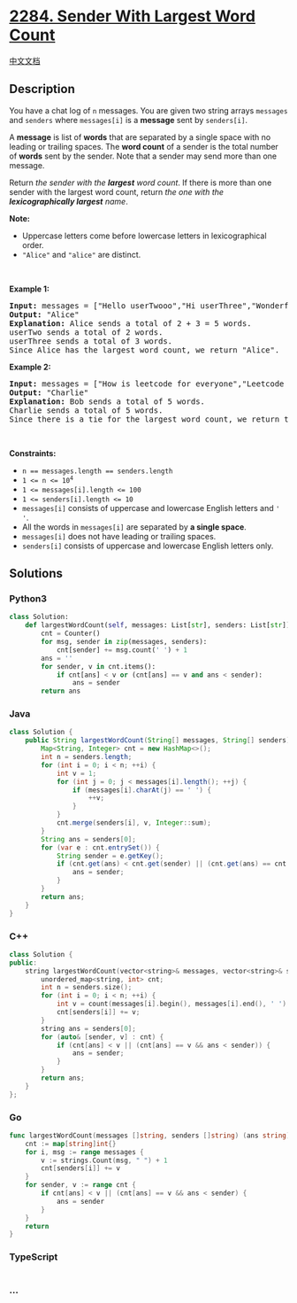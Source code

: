 # [2284. Sender With Largest Word Count](https://leetcode.com/problems/sender-with-largest-word-count)

[中文文档](/solution/2200-2299/2284.Sender%20With%20Largest%20Word%20Count/README.md)

## Description

<p>You have a chat log of <code>n</code> messages. You are given two string arrays <code>messages</code> and <code>senders</code> where <code>messages[i]</code> is a <strong>message</strong> sent by <code>senders[i]</code>.</p>

<p>A <strong>message</strong> is list of <strong>words</strong> that are separated by a single space with no leading or trailing spaces. The <strong>word count</strong> of a sender is the total number of <strong>words</strong> sent by the sender. Note that a sender may send more than one message.</p>

<p>Return <em>the sender with the <strong>largest</strong> word count</em>. If there is more than one sender with the largest word count, return <em>the one with the <strong>lexicographically largest</strong> name</em>.</p>

<p><strong>Note:</strong></p>

<ul>
	<li>Uppercase letters come before lowercase letters in lexicographical order.</li>
	<li><code>&quot;Alice&quot;</code> and <code>&quot;alice&quot;</code> are distinct.</li>
</ul>

<p>&nbsp;</p>
<p><strong class="example">Example 1:</strong></p>

<pre>
<strong>Input:</strong> messages = [&quot;Hello userTwooo&quot;,&quot;Hi userThree&quot;,&quot;Wonderful day Alice&quot;,&quot;Nice day userThree&quot;], senders = [&quot;Alice&quot;,&quot;userTwo&quot;,&quot;userThree&quot;,&quot;Alice&quot;]
<strong>Output:</strong> &quot;Alice&quot;
<strong>Explanation:</strong> Alice sends a total of 2 + 3 = 5 words.
userTwo sends a total of 2 words.
userThree sends a total of 3 words.
Since Alice has the largest word count, we return &quot;Alice&quot;.
</pre>

<p><strong class="example">Example 2:</strong></p>

<pre>
<strong>Input:</strong> messages = [&quot;How is leetcode for everyone&quot;,&quot;Leetcode is useful for practice&quot;], senders = [&quot;Bob&quot;,&quot;Charlie&quot;]
<strong>Output:</strong> &quot;Charlie&quot;
<strong>Explanation:</strong> Bob sends a total of 5 words.
Charlie sends a total of 5 words.
Since there is a tie for the largest word count, we return the sender with the lexicographically larger name, Charlie.</pre>

<p>&nbsp;</p>
<p><strong>Constraints:</strong></p>

<ul>
	<li><code>n == messages.length == senders.length</code></li>
	<li><code>1 &lt;= n &lt;= 10<sup>4</sup></code></li>
	<li><code>1 &lt;= messages[i].length &lt;= 100</code></li>
	<li><code>1 &lt;= senders[i].length &lt;= 10</code></li>
	<li><code>messages[i]</code> consists of uppercase and lowercase English letters and <code>&#39; &#39;</code>.</li>
	<li>All the words in <code>messages[i]</code> are separated by <strong>a single space</strong>.</li>
	<li><code>messages[i]</code> does not have leading or trailing spaces.</li>
	<li><code>senders[i]</code> consists of uppercase and lowercase English letters only.</li>
</ul>

## Solutions

<!-- tabs:start -->

### **Python3**

```python
class Solution:
    def largestWordCount(self, messages: List[str], senders: List[str]) -> str:
        cnt = Counter()
        for msg, sender in zip(messages, senders):
            cnt[sender] += msg.count(' ') + 1
        ans = ''
        for sender, v in cnt.items():
            if cnt[ans] < v or (cnt[ans] == v and ans < sender):
                ans = sender
        return ans
```

### **Java**

```java
class Solution {
    public String largestWordCount(String[] messages, String[] senders) {
        Map<String, Integer> cnt = new HashMap<>();
        int n = senders.length;
        for (int i = 0; i < n; ++i) {
            int v = 1;
            for (int j = 0; j < messages[i].length(); ++j) {
                if (messages[i].charAt(j) == ' ') {
                    ++v;
                }
            }
            cnt.merge(senders[i], v, Integer::sum);
        }
        String ans = senders[0];
        for (var e : cnt.entrySet()) {
            String sender = e.getKey();
            if (cnt.get(ans) < cnt.get(sender) || (cnt.get(ans) == cnt.get(sender) && ans.compareTo(sender) < 0)) {
                ans = sender;
            }
        }
        return ans;
    }
}
```

### **C++**

```cpp
class Solution {
public:
    string largestWordCount(vector<string>& messages, vector<string>& senders) {
        unordered_map<string, int> cnt;
        int n = senders.size();
        for (int i = 0; i < n; ++i) {
            int v = count(messages[i].begin(), messages[i].end(), ' ') + 1;
            cnt[senders[i]] += v;
        }
        string ans = senders[0];
        for (auto& [sender, v] : cnt) {
            if (cnt[ans] < v || (cnt[ans] == v && ans < sender)) {
                ans = sender;
            }
        }
        return ans;
    }
};
```

### **Go**

```go
func largestWordCount(messages []string, senders []string) (ans string) {
	cnt := map[string]int{}
	for i, msg := range messages {
		v := strings.Count(msg, " ") + 1
		cnt[senders[i]] += v
	}
	for sender, v := range cnt {
		if cnt[ans] < v || (cnt[ans] == v && ans < sender) {
			ans = sender
		}
	}
	return
}
```

### **TypeScript**

```ts

```

### **...**

```

```

<!-- tabs:end -->
